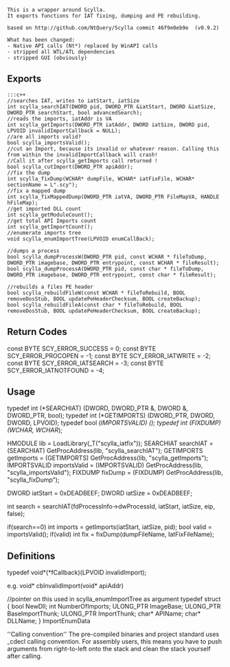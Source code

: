 ```
This is a wrapper around Scylla. 
It exports functions for IAT fixing, dumping and PE rebuilding.

based on http://github.com/NtQuery/Scylla commit 46f9e0eb9e  (v0.9.2)

What has been changed:
- Native API calls (Nt*) replaced by WinAPI calls
- stripped all WTL/ATL dependencies
- stripped GUI (obviously)
```

## Exports ##
    :::c++
    //searches IAT, writes to iatStart, iatSize
    int scylla_searchIAT(DWORD pid, DWORD_PTR &iatStart, DWORD &iatSize, DWORD_PTR searchStart, bool advancedSearch); 
    //reads the imports, iatAddr is VA
    int scylla_getImports(DWORD_PTR iatAddr, DWORD iatSize, DWORD pid, LPVOID invalidImportCallback = NULL);
    //are all imports valid?
    bool scylla_importsValid();
    //cut an Import, because its invalid or whatever reason. Calling this from within the invalidImportCallback will crash! 
    //Call it after scylla_getImports call returned !
    bool scylla_cutImport(DWORD_PTR apiAddr);
    //fix the dump
    int scylla_fixDump(WCHAR* dumpFile, WCHAR* iatFixFile, WCHAR* sectionName = L".scy");
    //fix a mapped dump
    int scylla_fixMappedDump(DWORD_PTR iatVA, DWORD_PTR FileMapVA, HANDLE hFileMap); 
    //get imported DLL count
    int scylla_getModuleCount();
    //get total API Imports count
    int scylla_getImportCount();
    //enumerate imports tree
    void scylla_enumImportTree(LPVOID enumCallBack);
    
    //dumps a process
    bool scylla_dumpProcessW(DWORD_PTR pid, const WCHAR * fileToDump, DWORD_PTR imagebase, DWORD_PTR entrypoint, const WCHAR * fileResult);
    bool scylla_dumpProcessA(DWORD_PTR pid, const char * fileToDump, DWORD_PTR imagebase, DWORD_PTR entrypoint, const char * fileResult);
    
    //rebuilds a files PE header
    bool scylla_rebuildFileW(const WCHAR * fileToRebuild, BOOL removeDosStub, BOOL updatePeHeaderChecksum, BOOL createBackup);
    bool scylla_rebuildFileA(const char * fileToRebuild, BOOL removeDosStub, BOOL updatePeHeaderChecksum, BOOL createBackup);

## Return Codes ##
const BYTE SCY_ERROR_SUCCESS = 0;
const BYTE SCY_ERROR_PROCOPEN = -1;
const BYTE SCY_ERROR_IATWRITE = -2;
const BYTE SCY_ERROR_IATSEARCH = -3;
const BYTE SCY_ERROR_IATNOTFOUND = -4;

## Usage ##

typedef int (*SEARCHIAT) (DWORD, DWORD_PTR &, DWORD &, DWORD_PTR, bool);
typedef int (*GETIMPORTS) (DWORD_PTR, DWORD, DWORD, LPVOID);
typedef bool (*IMPORTSVALID) ();
typedef int (*FIXDUMP) (WCHAR*, WCHAR*);

HMODULE lib = LoadLibrary(_T("scylla_iatfix"));
SEARCHIAT searchIAT = (SEARCHIAT) GetProcAddress(lib, "scylla_searchIAT");
GETIMPORTS getImports = (GETIMPORTS) GetProcAddress(lib, "scylla_getImports");
IMPORTSVALID importsValid = (IMPORTSVALID) GetProcAddress(lib, "scylla_importsValid");
FIXDUMP fixDump = (FIXDUMP) GetProcAddress(lib, "scylla_fixDump");

DWORD iatStart = 0xDEADBEEF;
DWORD iatSize = 0xDEADBEEF;

int search = searchIAT(fdProcessInfo->dwProcessId, iatStart, iatSize, eip, false);

if(search==0) int imports = getImports(iatStart, iatSize, pid);
bool valid = importsValid();
if(valid) int fix = fixDump(dumpFileName, IatFixFileName);

## Definitions ##

typedef void*(*fCallback)(LPVOID invalidImport);

e.g. void* cbInvalidImport(void* apiAddr)

//pointer on this used in scylla_enumImportTree as argument
typedef struct
{
    bool NewDll;
    int NumberOfImports;
    ULONG_PTR ImageBase;
    ULONG_PTR BaseImportThunk;
    ULONG_PTR ImportThunk;
    char* APIName;
    char* DLLName;
} ImportEnumData

''Calling convention''
The pre-compiled binaries and project standard uses _cdecl calling convention.
For assembly users, this means you have to push arguments from right-to-left onto the stack
and clean the stack yourself after calling.
